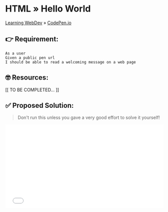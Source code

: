 # HTML » Hello World
[Learning WebDev](../../../README.md) » [CodePen.io](../README.md)

## 👉 Requirement:

```
As a user
Given a public pen url
I should be able to read a welcoming message on a web page
```

## 🤓 Resources:

[[ TO BE COMPLETED... ]]

## ✅ Proposed Solution:

> Don't run this unless you gave a very good effort to solve it yourself!

<iframe height="265" style="width: 100%;" scrolling="no" title="HTML Hello World" src="//codepen.io/marcopeg/embed/preview/qBWxQLB/?height=265&theme-id=0&default-tab=html,result" frameborder="no" allowtransparency="true" allowfullscreen="true">
  See the Pen <a href='https://codepen.io/marcopeg/pen/qBWxQLB/'>HTML Hello World</a> by Marco Pegoraro
  (<a href='https://codepen.io/marcopeg'>@marcopeg</a>) on <a href='https://codepen.io'>CodePen</a>.
</iframe>
